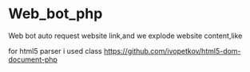 # Web_bot_php

Web bot auto request website link,and we explode website content,like <span>

for html5 parser i used class 
https://github.com/ivopetkov/html5-dom-document-php

